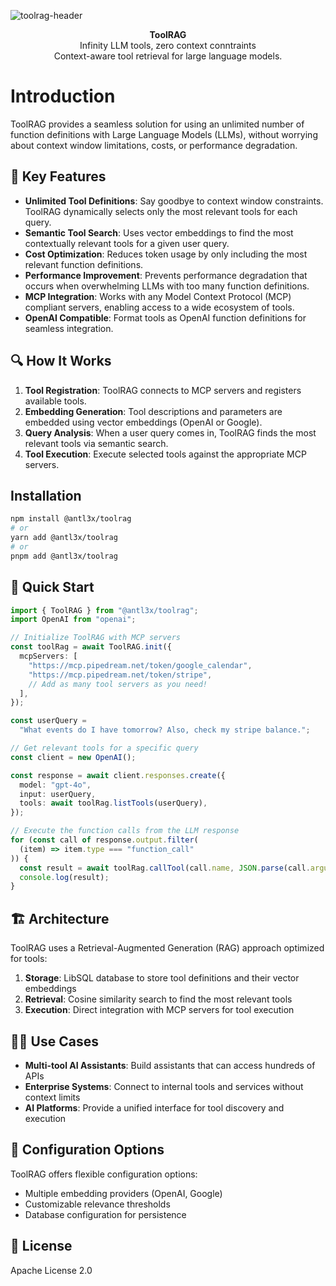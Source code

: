 ![toolrag-header](https://github.com/user-attachments/assets/9e24c88e-65bb-47b6-950d-93b46e88a183)

<div align="center"><strong>ToolRAG</strong></div>
<div align="center">Infinity LLM tools, zero context conntraints<br />Context-aware tool retrieval for large language models.</div>


# Introduction
ToolRAG provides a seamless solution for using an unlimited number of function definitions with Large Language Models (LLMs), without worrying about context window limitations, costs, or performance degradation.

## 🌟 Key Features

- **Unlimited Tool Definitions**: Say goodbye to context window constraints. ToolRAG dynamically selects only the most relevant tools for each query.
- **Semantic Tool Search**: Uses vector embeddings to find the most contextually relevant tools for a given user query.
- **Cost Optimization**: Reduces token usage by only including the most relevant function definitions.
- **Performance Improvement**: Prevents performance degradation that occurs when overwhelming LLMs with too many function definitions.
- **MCP Integration**: Works with any Model Context Protocol (MCP) compliant servers, enabling access to a wide ecosystem of tools.
- **OpenAI Compatible**: Format tools as OpenAI function definitions for seamless integration.

## 🔍 How It Works

1. **Tool Registration**: ToolRAG connects to MCP servers and registers available tools.
2. **Embedding Generation**: Tool descriptions and parameters are embedded using vector embeddings (OpenAI or Google).
3. **Query Analysis**: When a user query comes in, ToolRAG finds the most relevant tools via semantic search.
4. **Tool Execution**: Execute selected tools against the appropriate MCP servers.

## Installation

```bash
npm install @antl3x/toolrag
# or
yarn add @antl3x/toolrag
# or
pnpm add @antl3x/toolrag
```

## 🚀 Quick Start

```typescript
import { ToolRAG } from "@antl3x/toolrag";
import OpenAI from "openai";

// Initialize ToolRAG with MCP servers
const toolRag = await ToolRAG.init({
  mcpServers: [
    "https://mcp.pipedream.net/token/google_calendar",
    "https://mcp.pipedream.net/token/stripe",
    // Add as many tool servers as you need!
  ],
});

const userQuery =
  "What events do I have tomorrow? Also, check my stripe balance.";

// Get relevant tools for a specific query
const client = new OpenAI();

const response = await client.responses.create({
  model: "gpt-4o",
  input: userQuery,
  tools: await toolRag.listTools(userQuery),
});

// Execute the function calls from the LLM response
for (const call of response.output.filter(
  (item) => item.type === "function_call"
)) {
  const result = await toolRag.callTool(call.name, JSON.parse(call.arguments));
  console.log(result);
}
```

## 🏗️ Architecture

ToolRAG uses a Retrieval-Augmented Generation (RAG) approach optimized for tools:

1. **Storage**: LibSQL database to store tool definitions and their vector embeddings
2. **Retrieval**: Cosine similarity search to find the most relevant tools
3. **Execution**: Direct integration with MCP servers for tool execution

## 👨‍💻 Use Cases

- **Multi-tool AI Assistants**: Build assistants that can access hundreds of APIs
- **Enterprise Systems**: Connect to internal tools and services without context limits
- **AI Platforms**: Provide a unified interface for tool discovery and execution

## 🔧 Configuration Options

ToolRAG offers flexible configuration options:

- Multiple embedding providers (OpenAI, Google)
- Customizable relevance thresholds
- Database configuration for persistence

## 📝 License

Apache License 2.0
